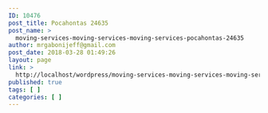 ```yaml
---
ID: 10476
post_title: Pocahontas 24635
post_name: >
  moving-services-moving-services-moving-services-pocahontas-24635
author: mrgabonijeff@gmail.com
post_date: 2018-03-28 01:49:26
layout: page
link: >
  http://localhost/wordpress/moving-services-moving-services-moving-services-pocahontas-24635/
published: true
tags: [ ]
categories: [ ]
---
```

